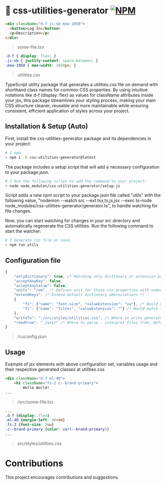 # 🎨 css-utilities-generator [![NPM](https://img.shields.io/npm/v/css-utilities-generator.svg)](https://www.npmjs.com/package/css-utilities-generator)

```html
<div className="d-f jc-sb mxw-1050">
  <button>Log In</button>
  <p>Description</p>
</div>
```
> some-file.tsx
```css
.d-f { display: flex; }
.jc-sb { justify-content: space-between; }
.mxw-1050 { max-width: 1050px; }
```
> utilities.css

TypeScript utility package that generates a utilities.css file on demand with shorthand class names for common CSS properties. By using intuitive notations like d-f (display: flex) as values for className attributes inside your jsx, this package streamlines your styling process, making your main CSS structure cleaner, reusable and more maintainable while ensuring consistent, efficient application of styles across your project.

## Installation & Setup (Auto)
First, install the css-utilities-generator package and its dependencies in your project:
```bash
# 1 npm
> npm i -D css-utilities-generator@latest
```
The package includes a setup script that will add a necessary configuration to your package.json.
```bash
# 2 Run the following script to add the command to your project:
> node node_modules/css-utilities-generator/setup.js
```
Script adds a new npm script to your package.json file called "utils" with the following value, "nodemon --watch src --ext tsx,ts,js,jsx --exec ts-node node_modules/css-utilities-generator/generator.ts", to handle watching for file changes.

Now, you can start watching for changes in your src directory and automatically regenerate the CSS utilities. Run the following command to start the watcher:
```bash
# 3 Generate css file on save:
> npm run utils
```

## Configuration file
```javascript
{
    "onlyDictionary": true, /* Matching only dictionary or extension properties, Defaults to false */
    "acceptAnyKey": false,
    "acceptAnyValue": false,
    "units": "rem", /* Defines unit for those css properties with numeric values or others, Defaults to "px" */
    "extendKeys": /* Extend default dictionary abbreviations */ 
    {
        "fs": {"name": "font-size", "valueExtension": "vw"}, /* Would match for fs className */
        "fi": {"name": "filter", "valueExtension": ""} /* Would match for fs className */
    },
    "writeTo": "./src/styles/utilities.css", /* Where to write generated css file, Defaults to "./src/styles/utilities.css" */
    "readFrom": "./src/" /* Where to parse - interpret files from, Defaults to "./src/" */
}
```
> /cuconfig.json

## Usage
Example of jsx elements with above configuration set, variables usage and their respective generated classes at utilities.css

```html
<div className="d-f ml-40">
    <h1 className="fs-2 c--brand-primary">
        Hello World!
...
```
> /src/some-file.tsx
```css
...
.d-f {display: flex}
.ml-40 {margin-left: 40rem}
.fs-2 {font-size: 2vw}
.c--brand-primary {color: var(--brand-primary)}
...
```
> src/styles/utilities.css

# Contributions

This project encourages contributions and suggestions.